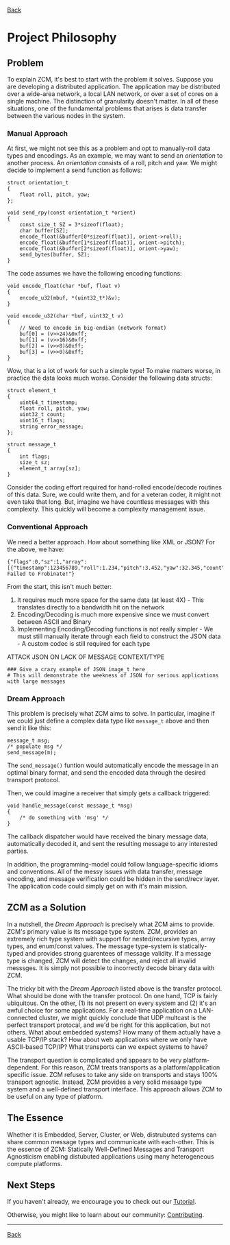 <a href="javascript:history.go(-1)">Back</a>
# Project Philosophy

## Problem

To explain ZCM, it's best to start with the problem it solves. Suppose you are developing a
distributed application. The application may be distributed over a wide-area network, a local LAN
network, or over a set of cores on a single machine. The distinction of granularity doesn't matter.
In all of these situations, one of the fundamental problems that arises is data transfer between the
various nodes in the system.

### Manual Approach

At first, we might not see this as a problem and opt to manually-roll
data types and encodings. As an example, we may want to send an *orientation* to another process.
An *orientation* consists of a roll, pitch and yaw. We might decide to implement a send function as follows:

    struct orientation_t
    {
        float roll, pitch, yaw;
    };

    void send_rpy(const orientation_t *orient)
    {
        const size_t SZ = 3*sizeof(float);
        char buffer[SZ];
        encode_float(&buffer[0*sizeof(float)], orient->roll);
        encode_float(&buffer[1*sizeof(float)], orient->pitch);
        encode_float(&buffer[2*sizeof(float)], orient->yaw);
        send_bytes(buffer, SZ);
    }

The code assumes we have the following encoding functions:

    void encode_float(char *buf, float v)
    {
        encode_u32(mbuf, *(uint32_t*)&v);
    }

    void encode_u32(char *buf, uint32_t v)
    {
        // Need to encode in big-endian (network format)
        buf[0] = (v>>24)&0xff;
        buf[1] = (v>>16)&0xff;
        buf[2] = (v>>8)&0xff;
        buf[3] = (v>>0)&0xff;
    }

Wow, that is a lot of work for such a simple type! To make matters worse, in practice the
data looks much worse. Consider the following data structs:

    struct element_t
    {
        uint64_t timestamp;
        float roll, pitch, yaw;
        uint32_t count;
        uint16_t flags;
        string error_message;
    };

    struct message_t
    {
        int flags;
        size_t sz;
        element_t array[sz];
    }

Consider the coding effort required for hand-rolled encode/decode routines of this data.
Sure, we could write them, and for a veteran coder, it might not even take that long.
But, imagine we have countless messages with this complexity. This quickly will become
a complexity management issue.

### Conventional Approach

We need a better approach. How about something like XML or JSON? For the above, we have:

    {"flags":0,"sz":1,"array":[{"timestamp":123456789,"roll":1.234,"pitch":3.452,"yaw":32.345,"count":42,"flags":256,"error_message":"Error: Failed to Frobinate!"}

From the start, this isn't much better:

  1. It requires much more space for the same data (at least 4X)
    - This translates directly to a bandwidth hit on the network
  2. Encoding/Decoding is much more expensive since we must convert between ASCII and Binary
  3. Implementing Encoding/Decoding functions is not really simpler
    - We must still manually iterate through each field to construct the JSON data
    - A custom codec is still required for each type

ATTACK JSON ON LACK OF MESSAGE CONTEXT/TYPE


    ### Give a crazy example of JSON image_t here
    # This will demonstrate the weekness of JSON for serious applications with large messages

### Dream Approach

This problem is precisely what ZCM aims to solve. In particular, imagine if we could just define a complex
data type like `message_t` above and then send it like this:

    message_t msg;
    /* populate msg */
    send_message(m);

The `send_message()` funtion would automatically encode the message in an optimal binary format, and
send the encoded data through the desired transport protocol.

Then, we could imagine a receiver that simply gets a callback triggered:

    void handle_message(const message_t *msg)
    {
        /* do something with 'msg' */
    }

The callback dispatcher would have received the binary message data, automatically decoded it, and
sent the resulting message to any interested parties.

In addition, the programming-model could follow language-specific idioms and conventions. All of the messy issues
with data transfer, message encoding, and message verification could be hidden in the send/recv layer. The application
code could simply get on with it's main mission.

## ZCM as a Solution

In a nutshell, the *Dream Approach* is precisely what ZCM aims to provide. ZCM's primary value is its message type system.
ZCM, provides an extremely rich type system with support for nested/recursive types, array types, and enum/const values.
The message type-system is statically-typed and provides strong guarentees of message validity. If a message type is changed,
ZCM will detect the changes, and reject all invalid messsges. It is simply not possible to incorrectly decode binary data with
ZCM.

The tricky bit with the *Dream Approach* listed above is the transfer protocol. What should be done with the transfer
protocol. On one hand, TCP is fairly ubiquitous. On the other, (1) its not present on every system and (2) it's an awful
choice for some applications. For a real-time application on a LAN-connected cluster, we might quickly conclude that UDP
multcast is the perfect transport protocal, and we'd be right for this application, but not others. What about embedded
systems? How many of them actually have a usable TCP/IP stack? How about web applications where we only have ASCII-based
TCP/IP? What transports can we expect systems to have?

The transport question is complicated and appears to be very platform-dependent. For this reason, ZCM treats transports
as a platform/application specific issue. ZCM refuses to take any side on transports and stays 100% transport agnostic.
Instead, ZCM provides a very solid mesaage type system and a well-defined transport interface. This approach allows
ZCM to be useful on any type of platform.

## The Essence

Whether it is Embedded, Server, Cluster, or Web, distrubuted systems can share common message types and communicate with
each-other. This is the essence of ZCM: Statically Well-Defined Messages and Transport Agnosticism enabling distubuted
applications using many heterogeneous compute platforms.

## Next Steps

If you haven't already, we encourage you to check out our [Tutorial](tutorial.md).

Otherwise, you might like to learn about our community: [Contributing](contributing.md).

<hr>
<a href="javascript:history.go(-1)">Back</a>
